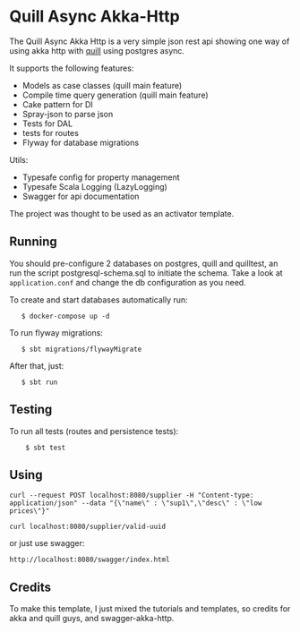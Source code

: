 # Quill Async Akka-Http

The Quill Async Akka Http is a very simple json rest api showing one way of using akka http with [quill](https://github.com/getquill/quill) using postgres async.


It supports the following features:

* Models as case classes (quill main feature)
* Compile time query generation (quill main feature)
* Cake pattern for DI
* Spray-json to parse json
* Tests for DAL
* tests for routes
* Flyway for database migrations 

Utils: 

* Typesafe config for property management
* Typesafe Scala Logging (LazyLogging)
* Swagger for api documentation

The project was thought to be used as an activator template.

## Running

You should pre-configure 2 databases on postgres, quill and quilltest, an run the script postgresql-schema.sql to initiate the schema.
Take a look at `application.conf` and change the db configuration as you need.

To create and start databases automatically run:

       $ docker-compose up -d 

To run flyway migrations:

       $ sbt migrations/flywayMigrate

After that, just:


       $ sbt run

## Testing

To run all tests (routes and persistence tests):


        $ sbt test

## Using

	curl --request POST localhost:8080/supplier -H "Content-type: application/json" --data "{\"name\" : \"sup1\",\"desc\" : \"low prices\"}"

	curl localhost:8080/supplier/valid-uuid

or just use swagger:

	http://localhost:8080/swagger/index.html

## Credits

To make this template, I just mixed the tutorials and templates, so credits for akka and quill guys, and swagger-akka-http.
